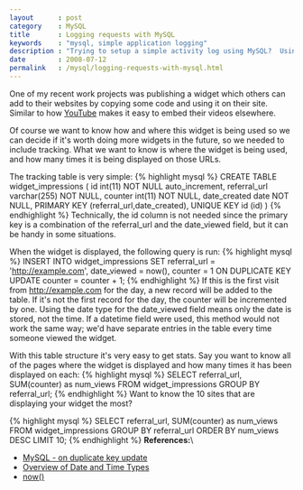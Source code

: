 ```yaml
---
layout      : post
category    : MySQL
title       : Logging requests with MySQL
keywords    : "mysql, simple application logging"
description : "Trying to setup a simple activity log using MySQL?  Using this techniquie it's easy to get a count of actions performed on your site."
date        : 2008-07-12
permalink   : /mysql/logging-requests-with-mysql.html
---
```

One of my recent work projects was publishing a widget which others can
add to their websites by copying some code and using it on their site.
Similar to how [YouTube](http://youtube.com) makes it easy to embed
their videos elsewhere.

Of course we want to know how and where this widget is being used so we
can decide if it's worth doing more widgets in the future, so we needed
to include tracking. What we want to know is where the widget is being
used, and how many times it is being displayed on those URLs.

The tracking table is very simple:
{% highlight mysql %}
CREATE TABLE widget_impressions (
    id int(11) NOT NULL auto_increment,
    referral_url varchar(255) NOT NULL,
    counter int(11) NOT NULL,
    date_created date NOT NULL,
    PRIMARY KEY  (referral_url,date_created),
    UNIQUE KEY id (id)
)
{% endhighlight %}
Technically, the id column is not needed since the primary key is a
combination of the referral\_url and the date\_viewed field, but it can
be handy in some situations.

When the widget is displayed, the following query is run:
{% highlight mysql %}
INSERT INTO widget_impressions
     SET
        referral_url = 'http://example.com',
        date_viewed = now(),
        counter = 1
        ON DUPLICATE KEY UPDATE
        counter = counter + 1;
{% endhighlight %}
If this is the first visit from http://example.com for the day, a new
record will be added to the table. If it's not the first record for the
day, the counter will be incremented by one. Using the date type for the
date\_viewed field means only the date is stored, not the time. If a
datetime field were used, this method would not work the same way; we'd
have separate entries in the table every time someone viewed the widget.

With this table structure it's very easy to get stats. Say you want to
know all of the pages where the widget is displayed and how many times
it has been displayed on each:
{% highlight mysql %}
SELECT referral_url, SUM(counter) as num_views FROM widget_impressions GROUP BY referral_url;
{% endhighlight %}
Want to know the 10 sites that are displaying your widget the most?

{% highlight mysql %}
SELECT referral_url, SUM(counter) as num_views FROM widget_impressions GROUP BY referral_url ORDER BY num_views DESC LIMIT 10;
{% endhighlight %}
**References:**\

-   [MySQL - on duplicate key
    update](http://bradym.net/mysql/on-duplicate-key-update)
-   [Overview of Date and Time
    Types](http://dev.mysql.com/doc/refman/5.0/en/date-and-time-type-overview.html)
-   [now()](http://dev.mysql.com/doc/refman/5.0/en/date-and-time-functions.html#function_now)

